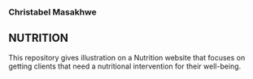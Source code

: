 <h3>Christabel Masakhwe</h3>
<h2>NUTRITION</h2>
<p>This repository gives illustration on a Nutrition website that focuses on getting clients that need a nutritional intervention for their well-being.</p>
